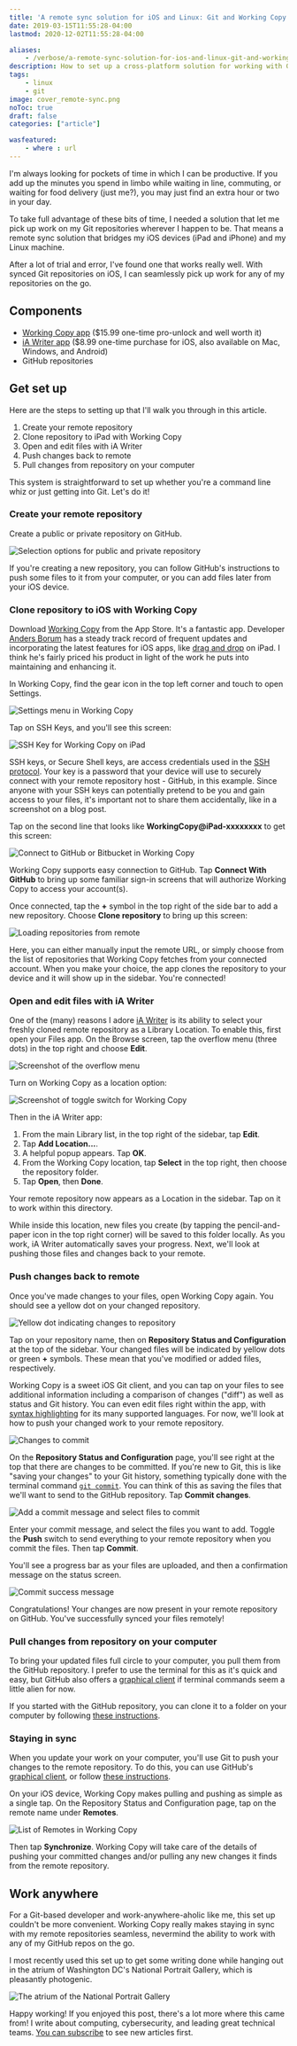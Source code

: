 ```yaml
---
title: 'A remote sync solution for iOS and Linux: Git and Working Copy'
date: 2019-03-15T11:55:28-04:00
lastmod: 2020-12-02T11:55:28-04:00

aliases:
    - /verbose/a-remote-sync-solution-for-ios-and-linux-git-and-working-copy/
description: How to set up a cross-platform solution for working with Git on iOS.
tags:
    - linux
    - git
image: cover_remote-sync.png
noToc: true
draft: false
categories: ["article"]

wasfeatured:
    - where : url
---
```


I'm always looking for pockets of time in which I can be productive. If you add up the minutes you spend in limbo while waiting in line, commuting, or waiting for food delivery (just me?), you may just find an extra hour or two in your day.

To take full advantage of these bits of time, I needed a solution that let me pick up work on my Git repositories wherever I happen to be. That means a remote sync solution that bridges my iOS devices (iPad and iPhone) and my Linux machine.

After a lot of trial and error, I've found one that works really well. With synced Git repositories on iOS, I can seamlessly pick up work for any of my repositories on the go.

## Components

* [Working Copy app](https://workingcopy.app) ($15.99 one-time pro-unlock and well worth it)
* [iA Writer app](https://ia.net/writer) ($8.99 one-time purchase for iOS, also available on Mac, Windows, and Android)
* GitHub repositories

## Get set up

Here are the steps to setting up that I'll walk you through in this article.

1. Create your remote repository
2. Clone repository to iPad with Working Copy
3. Open and edit files with iA Writer
4. Push changes back to remote
5. Pull changes from repository on your computer

This system is straightforward to set up whether you're a command line whiz or just getting into Git. Let's do it!

### Create your remote repository

Create a public or private repository on GitHub.

![Selection options for public and private repository](github-private-repo.png#screenshot)

If you're creating a new repository, you can follow GitHub's instructions to push some files to it from your computer, or you can add files later from your iOS device.

### Clone repository to iOS with Working Copy

Download [Working Copy](https://workingcopy.app) from the App Store. It's a fantastic app. Developer [Anders Borum](https://twitter.com/palmin) has a steady track record of frequent updates and incorporating the latest features for iOS apps, like [drag and drop](https://workingcopy.app/manual/dragdrop) on iPad. I think he's fairly priced his product in light of the work he puts into maintaining and enhancing it.

In Working Copy, find the gear icon in the top left corner and touch to open Settings.

![Settings menu in Working Copy](workingcopy-settings.png#screenshot)

Tap on SSH Keys, and you'll see this screen:

![SSH Key for Working Copy on iPad](workingcopy-ssh.png#screenshot)

SSH keys, or Secure Shell keys, are access credentials used in the [SSH protocol](https://en.wikipedia.org/wiki/Secure_Shell). Your key is a password that your device will use to securely connect with your remote repository host - GitHub, in this example. Since anyone with your SSH keys can potentially pretend to be you and gain access to your files, it's important not to share them accidentally, like in a screenshot on a blog post.

Tap on the second line that looks like **WorkingCopy@iPad-xxxxxxxx** to get this screen:

![Connect to GitHub or Bitbucket in Working Copy](workingcopy-ssh-connect.png#screenshot)

Working Copy supports easy connection to GitHub. Tap **Connect With GitHub** to bring up some familiar sign-in screens that will authorize Working Copy to access your account(s).

Once connected, tap the **+** symbol in the top right of the side bar to add a new repository. Choose **Clone repository** to bring up this screen:

![Loading repositories from remote](workingcopy-read-repos.png#screenshot)

Here, you can either manually input the remote URL, or simply choose from the list of repositories that Working Copy fetches from your connected account. When you make your choice, the app clones the repository to your device and it will show up in the sidebar. You're connected!

### Open and edit files with iA Writer

One of the (many) reasons I adore [iA Writer](https://ia.net/writer) is its ability to select your freshly cloned remote repository as a Library Location. To enable this, first open your Files app. On the Browse screen, tap the overflow menu (three dots) in the top right and choose **Edit**.

![Screenshot of the overflow menu](files-location.jpg)

Turn on Working Copy as a location option:

![Screenshot of toggle switch for Working Copy](files-location2.png)

Then in the iA Writer app:

1. From the main Library list, in the top right of the sidebar, tap **Edit**.
1. Tap **Add Location...**.
1. A helpful popup appears. Tap **OK**.
1. From the Working Copy location, tap **Select** in the top right, then choose the repository folder.
1. Tap **Open**, then **Done**.

Your remote repository now appears as a Location in the sidebar. Tap on it to work within this directory.

While inside this location, new files you create (by tapping the pencil-and-paper icon in the top right corner) will be saved to this folder locally. As you work, iA Writer automatically saves your progress. Next, we'll look at pushing those files and changes back to your remote.

### Push changes back to remote

Once you've made changes to your files, open Working Copy again. You should see a yellow dot on your changed repository.

![Yellow dot indicating changes to repository](workingcopy-changed-repo.png#screenshot)

Tap on your repository name, then on **Repository Status and Configuration** at the top of the sidebar. Your changed files will be indicated by yellow dots or green **+** symbols. These mean that you've modified or added files, respectively.

Working Copy is a sweet iOS Git client, and you can tap on your files to see additional information including a comparison of changes ("diff") as well as status and Git history. You can even edit files right within the app, with [syntax highlighting](https://workingcopyapp.com/manual/edit) for its many supported languages. For now, we'll look at how to push your changed work to your remote repository.

![Changes to commit](workingcopy-changes-to-commit.png#screenshot)

On the **Repository Status and Configuration** page, you'll see right at the top that there are changes to be committed. If you're new to Git, this is like "saving your changes" to your Git history, something typically done with the terminal command [`git commit`](https://git-scm.com/docs/git-commit). You can think of this as saving the files that we'll want to send to the GitHub repository. Tap **Commit changes**.

![Add a commit message and select files to commit](workingcopy-commit-changes.png#screenshot)

Enter your commit message, and select the files you want to add. Toggle the **Push** switch to send everything to your remote repository when you commit the files. Then tap **Commit**.

You'll see a progress bar as your files are uploaded, and then a confirmation message on the status screen.

![Commit success message](workingcopy-commit-success.png#screenshot)

Congratulations! Your changes are now present in your remote repository on GitHub. You've successfully synced your files remotely!

### Pull changes from repository on your computer

To bring your updated files full circle to your computer, you pull them from the GitHub repository. I prefer to use the terminal for this as it's quick and easy, but GitHub also offers a [graphical client](https://docs.github.com/en/desktop/overview/getting-started-with-github-desktop?platform=windows) if terminal commands seem a little alien for now.

If you started with the GitHub repository, you can clone it to a folder on your computer by following [these instructions](https://docs.github.com/en/repositories/creating-and-managing-repositories/cloning-a-repository).

### Staying in sync

When you update your work on your computer, you'll use Git to push your changes to the remote repository. To do this, you can use GitHub's [graphical client](https://docs.github.com/en/desktop/overview/getting-started-with-github-desktop?platform=windows), or follow [these instructions](https://docs.github.com/en/get-started/importing-your-projects-to-github/importing-source-code-to-github/adding-an-existing-project-to-github-using-the-command-line).

On your iOS device, Working Copy makes pulling and pushing as simple as a single tap. On the Repository Status and Configuration page, tap on the remote name under **Remotes**.

![List of Remotes in Working Copy](workingcopy-git-remote.png#screenshot)

Then tap **Synchronize**. Working Copy will take care of the details of pushing your committed changes and/or pulling any new changes it finds from the remote repository.

## Work anywhere

For a Git-based developer and work-anywhere-aholic like me, this set up couldn't be more convenient. Working Copy really makes staying in sync with my remote repositories seamless, nevermind the ability to work with any of my GitHub repos on the go.

I most recently used this set up to get some writing done while hanging out in the atrium of Washington DC's National Portrait Gallery, which is pleasantly photogenic.

![The atrium of the National Portrait Gallery](washington-portrait-gallery.jpg)

Happy working! If you enjoyed this post, there's a lot more where this came from! I write about computing, cybersecurity, and leading great technical teams. [You can subscribe](/) to see new articles first.
